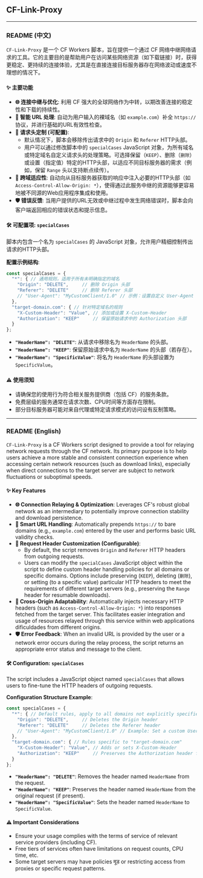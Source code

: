 ## CF-Link-Proxy

---

###  README (中文)

`CF-Link-Proxy` 是一个 CF Workers 脚本，旨在提供一个通过 CF 网络中继网络请求的工具。它的主要目的是帮助用户在访问某些网络资源（如下载链接）时，获得更稳定、更持续的连接体验，尤其是在直接连接目标服务器存在网络波动或速度不理想的情况下。

#### ✨ 主要功能

*   **🌐 连接中继与优化**: 利用 CF 强大的全球网络作为中转，以期改善连接的稳定性和下载的持续性。
*   **🚀 智能 URL 处理**: 自动为用户输入的裸域名（如 `example.com`）补全 `https://` 协议，并进行基础的URL有效性检查。
*   **🔧 请求头定制 (可配置)**:
    *   默认情况下，脚本会移除传出请求中的 `Origin` 和 `Referer` HTTP头部。
    *   用户可以通过修改脚本中的 `specialCases` JavaScript 对象，为所有域名或特定域名自定义请求头的处理策略。可选择保留（`KEEP`）、删除（`删除`）或设置（指定值）特定的HTTP头部，以适应不同目标服务器的需求（例如，保留 `Range` 头以支持断点续传）。
*   **🤝 跨域适应性**: 自动向从目标服务器获取的响应中注入必要的HTTP头部（如 `Access-Control-Allow-Origin: *`），使得通过此服务中继的资源能够更容易地被不同源的Web应用程序集成和使用。
*   **🛡️ 错误反馈**: 当用户提供的URL无效或中继过程中发生网络错误时，脚本会向客户端返回相应的错误状态和提示信息。

#### 🛠️ 可配置项: `specialCases`

脚本内包含一个名为 `specialCases` 的 JavaScript 对象，允许用户精细控制传出请求的HTTP头部。

**配置示例结构**:
```javascript
const specialCases = {
  "*": { // 通用规则，适用于所有未明确指定的域名
    "Origin": "DELETE",     // 删除 Origin 头部
    "Referer": "DELETE"     // 删除 Referer 头部
    // "User-Agent": "MyCustomClient/1.0" // 示例：设置自定义 User-Agent
  },
  "target-domain.com": { // 针对特定域名的规则
    "X-Custom-Header": "Value", // 添加或设置 X-Custom-Header
    "Authorization": "KEEP"     // 保留原始请求中的 Authorization 头部
  }
};
```

*   **`"HeaderName": "DELETE"`**: 从请求中移除名为 `HeaderName` 的头部。
*   **`"HeaderName": "KEEP"`**: 保留原始请求中名为 `HeaderName` 的头部（若存在）。
*   **`"HeaderName": "SpecificValue"`**: 将名为 `HeaderName` 的头部设置为 `SpecificValue`。

#### ⚠️ 使用须知

*   请确保您的使用行为符合相关服务提供商（包括 CF）的服务条款。
*   免费层级的服务通常在请求次数、CPU时间等方面存在限制。
*   部分目标服务器可能对来自代理或特定请求模式的访问设有反制策略。

---

### README (English)

`CF-Link-Proxy` is a CF Workers script designed to provide a tool for relaying network requests through the CF network. Its primary purpose is to help users achieve a more stable and consistent connection experience when accessing certain network resources (such as download links), especially when direct connections to the target server are subject to network fluctuations or suboptimal speeds.

#### ✨ Key Features

*   **🌐 Connection Relaying & Optimization**: Leverages CF's robust global network as an intermediary to potentially improve connection stability and download persistence.
*   **🚀 Smart URL Handling**: Automatically prepends `https://` to bare domains (e.g., `example.com`) entered by the user and performs basic URL validity checks.
*   **🔧 Request Header Customization (Configurable)**:
    *   By default, the script removes `Origin` and `Referer` HTTP headers from outgoing requests.
    *   Users can modify the `specialCases` JavaScript object within the script to define custom header handling policies for all domains or specific domains. Options include preserving (`KEEP`), deleting (`删除`), or setting (to a specific value) particular HTTP headers to meet the requirements of different target servers (e.g., preserving the `Range` header for resumable downloads).
*   **🤝 Cross-Origin Adaptability**: Automatically injects necessary HTTP headers (such as `Access-Control-Allow-Origin: *`) into responses fetched from the target server. This facilitates easier integration and usage of resources relayed through this service within web applications dificuldades from different origins.
*   **🛡️ Error Feedback**: When an invalid URL is provided by the user or a network error occurs during the relay process, the script returns an appropriate error status and message to the client.

#### 🛠️ Configuration: `specialCases`

The script includes a JavaScript object named `specialCases` that allows users to fine-tune the HTTP headers of outgoing requests.

**Configuration Structure Example**:
```javascript
const specialCases = {
  "*": { // Default rules, apply to all domains not explicitly specified
    "Origin": "DELETE",     // Deletes the Origin header
    "Referer": "DELETE"     // Deletes the Referer header
    // "User-Agent": "MyCustomClient/1.0" // Example: Set a custom User-Agent
  },
  "target-domain.com": { // Rules specific to "target-domain.com"
    "X-Custom-Header": "Value", // Adds or sets X-Custom-Header
    "Authorization": "KEEP"     // Preserves the Authorization header from the original request
  }
};
```

*   **`"HeaderName": "DELETE"`**: Removes the header named `HeaderName` from the request.
*   **`"HeaderName": "KEEP"`**: Preserves the header named `HeaderName` from the original request (if present).
*   **`"HeaderName": "SpecificValue"`**: Sets the header named `HeaderName` to `SpecificValue`.

#### ⚠️ Important Considerations

*   Ensure your usage complies with the terms of service of relevant service providers (including CF).
*   Free tiers of services often have limitations on request counts, CPU time, etc.
*   Some target servers may have policies मूड or restricting access from proxies or specific request patterns.

```
